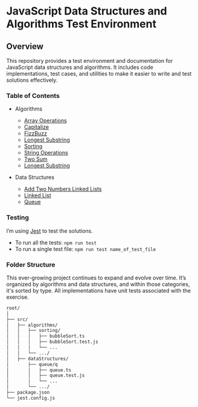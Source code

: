 # JavaScript Data Structures and Algorithms Test Environment

## Overview

This repository provides a test environment and documentation for JavaScript data structures and algorithms. It includes code implementations, test cases, and utilities to make it easier to write and test solutions effectively.

### Table of Contents

- Algorithms
  - [Array Operations](/src/algorithms/arraysOperations/)
  - [Capitalize](/src/algorithms/capitalize/)
  - [FizzBuzz](/src/algorithms/fizzBuzz/)
  - [Longest Substring](/src/algorithms/longestSubstring)
  - [Sorting](/src/algorithms/sorting/)
  - [String Operations](/src/algorithms/stringOperations/)
  - [Two Sum](/src/algorithms/twoSum)
  - [Longest Substring](/src/algorithms/longestSubstring)

- Data Structures
  - [Add Two Numbers Linked Lists](/src/dataStructures/addTwoNumbers/)
  - [Linked List](/src/dataStructures/linkedList)
  - [Queue](/src/dataStructures/queue/)


### Testing

I’m using [Jest](https://jestjs.io/) to test the solutions.

- To run all the tests: `npm run test`
- To run a single test file: `npm run test name_of_test_file`

### Folder Structure

This ever-growing project continues to expand and evolve over time. It’s organized by algorithms and data structures, and within those categories, it's sorted by type. All implementations have unit tests associated with the exercise.

```bash
root/
│
├── src/
│   ├── algorithms/
│   │   ├── sorting/
│   │   │   ├── bubbleSort.ts
│   │   │   ├── bubbleSort.test.js
│   │   │   └── ...
│   │   └── .../
│   ├── dataStructures/
│       ├── queue/q
│       │   ├── queue.ts
│       │   ├── queue.test.js
│       │   └── ...
│       └── .../
├── package.json
└── jest.config.js
```